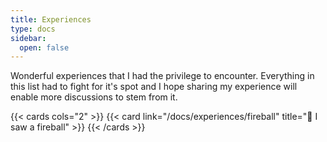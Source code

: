 ```yaml
---
title: Experiences
type: docs
sidebar:
  open: false
---
```


Wonderful experiences that I had the privilege to encounter. Everything in this list had to fight for it's spot and I hope sharing my experience will enable more discussions to stem from it.

{{< cards cols="2" >}}
{{< card link="/docs/experiences/fireball" title="🌠 I saw a fireball" >}}
{{< /cards >}}
